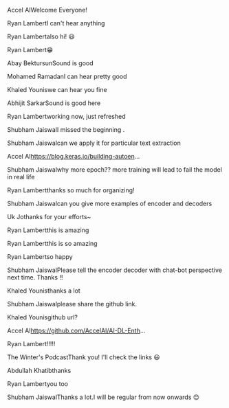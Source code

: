 
Accel AI​Welcome﻿ Everyone!

Ryan Lambert​I can't hear﻿ anything

Ryan Lambert​also hi! 😃﻿

Ryan Lambert​😁﻿

Abay Bektursun​Sound﻿ is good

Mohamed Ramadan​I can hear pretty﻿ good

Khaled Younis​we can﻿ hear you fine

Abhijit Sarkar​Sound is good here﻿

Ryan Lambert​working now, just refreshed﻿

Shubham Jaiswal​I﻿ missed the beginning .

Shubham Jaiswal​can we apply it for particular text extraction﻿

Accel AI​https://blog.keras.io/building-autoen...

Shubham Jaiswal​why more epoch?? more training will lead to fail the model﻿ in real life

Ryan Lambert​thanks so﻿ much for organizing!

Shubham Jaiswal​can﻿ you give more examples of encoder and decoders

Uk Jo​thanks for your﻿ efforts~

Ryan Lambert​this﻿ is amazing

Ryan Lambert​this is so amazing﻿

Ryan Lambert​so happy﻿

Shubham Jaiswal​Please tell the encoder decoder with chat-bot perspective next time. Thanks﻿ !!

Khaled Younis​thanks﻿ a lot

Shubham Jaiswal​please﻿ share the github link.

Khaled Younis​github﻿ url?

Accel AI​https://github.com/AccelAI/AI-DL-Enth...

Ryan Lambert​!!!!!﻿

The Winter's Podcast​Thank you! I'll check﻿ the links 😃

Abdullah Khatib​thanks﻿

Ryan Lambert​you too﻿

Shubham Jaiswal​Thanks a lot.I will be regular from now onwards 😊﻿